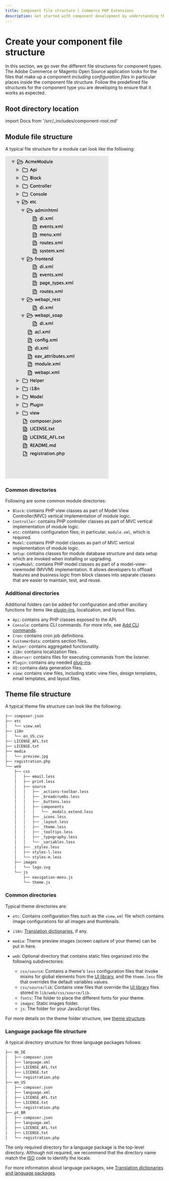 ```yaml
---
title: Component file structure | Commerce PHP Extensions
description: Get started with component development by understanding the proper file structure. 
---
```


# Create your component file structure

In this section, we go over the different file structures for component types. The Adobe Commerce or Magento Open Source application looks for the files that make up a component *including configuration files* in particular places inside the component file structure. Follow the predefined file structures for the component type you are developing to ensure that it works as expected.

## Root directory location

import Docs from '/src/_includes/component-root.md'

<Docs />

## Module file structure

A typical file structure for a module can look like the following:

![Module File Structure](../../_images/pdg-config-file-structure.png)

### Common directories

Following are some common module directories:

*  `Block`: contains PHP view classes as part of Model View Controller(MVC) vertical implementation of module logic.
*  `Controller`: contains PHP controller classes as part of MVC vertical implementation of module logic.
*  `etc`: contains configuration files; in particular, `module.xml`, which is required.
*  `Model`: contains PHP model classes as part of MVC vertical implementation of module logic.
*  `Setup`: contains classes for module database structure and data setup which are invoked when installing or upgrading.
*  `ViewModel`: contains PHP model classes as part of a model-view-viewmodel (MVVM) implementation. It allows developers to offload features and business logic from block classes into separate classes that are easier to maintain, test, and reuse.

### Additional directories

Additional folders can be added for configuration and other ancillary functions for items like [plugin-ins](../components/plugins.md), localization, and layout files.

*  `Api`: contains any PHP classes exposed to the API.
*  `Console`: contains CLI commands. For more info, see [Add CLI commands](../cli-commands/custom.md).
*  `Cron`: contains cron job definitions.
*  `CustomerData`: contains section files.
*  `Helper`: contains aggregated functionality.
*  `i18n`: contains localization files.
*  `Observer`: contains files for executing commands from the listener.
*  `Plugin`: contains any needed [plug-ins](../components/plugins.md).
*  `UI`: contains data generation files.
*  `view`: contains view files, including static view files, design templates, email templates, and layout files.

## Theme file structure

A typical theme file structure can look like the following:

```tree
├── composer.json
├── etc
│   └── view.xml
├── i18n
│   └── en_US.csv
├── LICENSE_AFL.txt
├── LICENSE.txt
├── media
│   └── preview.jpg
├── registration.php
└── web
    ├── css
    │   ├── email.less
    │   ├── print.less
    │   ├── source
    │   │   ├── _actions-toolbar.less
    │   │   ├── _breadcrumbs.less
    │   │   ├── _buttons.less
    │   │   ├── components
    │   │   │   └── _modals_extend.less
    │   │   ├── _icons.less
    │   │   ├── _layout.less
    │   │   ├── _theme.less
    │   │   ├── _tooltips.less
    │   │   ├── _typography.less
    │   │   └── _variables.less
    │   ├── _styles.less
    │   ├── styles-l.less
    │   └── styles-m.less
    ├── images
    │   └── logo.svg
    └── js
        ├── navigation-menu.js
        └── theme.js
```

### Common directories

Typical theme directories are:

*  `etc`: Contains configuration files such as the `view.xml` file which contains image configurations for all images and thumbnails.
*  `i18n`: [Translation dictionaries](https://developer.adobe.com/commerce/frontend-core/guide/translations/#m2devgde-xlate-dictionaries), if any.
*  `media`: Theme preview images (screen capture of your theme) can be put in here.
*  `web`: Optional directory that contains static files organized into the following subdirectories:

   *  `css/source`: Contains a theme's `less` configuration files that invoke mixins for global elements from the [UI library](https://developer.adobe.com/commerce/frontend-core/guide/css/ui-library/), and the `theme.less` file that overrides the default variables values.
   *  `css/source/lib`: Contains view files that override the [UI library](https://developer.adobe.com/commerce/frontend-core/guide/css/ui-library/) files stored in `lib/web/css/source/lib`.
   *  `fonts`: The folder to place the different fonts for your theme.
   *  `images`: Static images folder.
   *  `js`: The folder for your JavaScript files.

For more details on the theme folder structure, see [theme structure](https://developer.adobe.com/commerce/frontend-core/guide/themes/structure/).

### Language package file structure

A typical directory structure for three language packages follows:

```tree
├── de_DE
│   ├── composer.json
│   ├── language.xml
│   ├── LICENSE_AFL.txt
│   ├── LICENSE.txt
│   └── registration.php
├── en_US
│   ├── composer.json
│   ├── language.xml
│   ├── LICENSE_AFL.txt
│   ├── LICENSE.txt
│   └── registration.php
├── pt_BR
│   ├── composer.json
│   ├── language.xml
│   ├── LICENSE_AFL.txt
│   ├── LICENSE.txt
│   └── registration.php
```

The only required directory for a language package is the top-level directory. Although not required, we recommend that the directory name match the [ISO](http://www.iso.org/iso/home/standards/language_codes.htm) code to identify the locale.

For more information about language packages, see [Translation dictionaries and language packages](https://experienceleague.adobe.com/docs/commerce-operations/configuration-guide/cli/localization.html).
